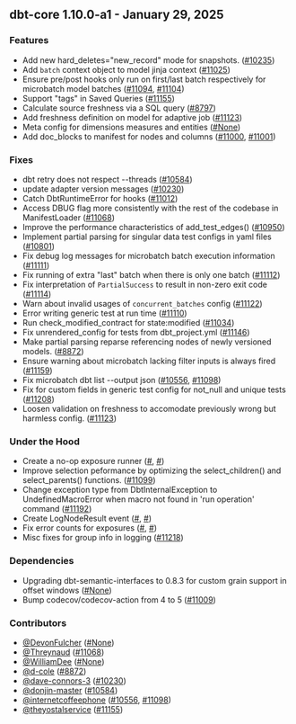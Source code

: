 ## dbt-core 1.10.0-a1 - January 29, 2025

### Features

- Add new hard_deletes="new_record" mode for snapshots. ([#10235](https://github.com/dbt-labs/dbt-core/issues/10235))
- Add `batch` context object to model jinja context ([#11025](https://github.com/dbt-labs/dbt-core/issues/11025))
- Ensure pre/post hooks only run on first/last batch respectively for microbatch model batches ([#11094](https://github.com/dbt-labs/dbt-core/issues/11094), [#11104](https://github.com/dbt-labs/dbt-core/issues/11104))
- Support "tags" in Saved Queries ([#11155](https://github.com/dbt-labs/dbt-core/issues/11155))
- Calculate source freshness via a SQL query ([#8797](https://github.com/dbt-labs/dbt-core/issues/8797))
- Add freshness definition on model for adaptive job ([#11123](https://github.com/dbt-labs/dbt-core/issues/11123))
- Meta config for dimensions measures and entities ([#None](https://github.com/dbt-labs/dbt-core/issues/None))
- Add doc_blocks to manifest for nodes and columns ([#11000](https://github.com/dbt-labs/dbt-core/issues/11000), [#11001](https://github.com/dbt-labs/dbt-core/issues/11001))

### Fixes

- dbt retry does not respect --threads ([#10584](https://github.com/dbt-labs/dbt-core/issues/10584))
- update adapter version messages ([#10230](https://github.com/dbt-labs/dbt-core/issues/10230))
- Catch DbtRuntimeError for hooks ([#11012](https://github.com/dbt-labs/dbt-core/issues/11012))
- Access DBUG flag more consistently with the rest of the codebase in ManifestLoader ([#11068](https://github.com/dbt-labs/dbt-core/issues/11068))
- Improve the performance characteristics of add_test_edges() ([#10950](https://github.com/dbt-labs/dbt-core/issues/10950))
- Implement partial parsing for singular data test configs in yaml files ([#10801](https://github.com/dbt-labs/dbt-core/issues/10801))
- Fix debug log messages for microbatch batch execution information ([#11111](https://github.com/dbt-labs/dbt-core/issues/11111))
- Fix running of extra "last" batch when there is only one batch ([#11112](https://github.com/dbt-labs/dbt-core/issues/11112))
- Fix interpretation of `PartialSuccess` to result in non-zero exit code ([#11114](https://github.com/dbt-labs/dbt-core/issues/11114))
- Warn about invalid usages of `concurrent_batches` config ([#11122](https://github.com/dbt-labs/dbt-core/issues/11122))
- Error writing generic test at run time ([#11110](https://github.com/dbt-labs/dbt-core/issues/11110))
- Run check_modified_contract for state:modified ([#11034](https://github.com/dbt-labs/dbt-core/issues/11034))
- Fix unrendered_config for tests from dbt_project.yml ([#11146](https://github.com/dbt-labs/dbt-core/issues/11146))
- Make partial parsing reparse referencing nodes of newly versioned models. ([#8872](https://github.com/dbt-labs/dbt-core/issues/8872))
- Ensure warning about microbatch lacking filter inputs is always fired ([#11159](https://github.com/dbt-labs/dbt-core/issues/11159))
- Fix microbatch dbt list --output json ([#10556](https://github.com/dbt-labs/dbt-core/issues/10556), [#11098](https://github.com/dbt-labs/dbt-core/issues/11098))
- Fix for custom fields in generic test config for not_null and unique tests ([#11208](https://github.com/dbt-labs/dbt-core/issues/11208))
- Loosen validation on freshness to accomodate previously wrong but harmless config. ([#11123](https://github.com/dbt-labs/dbt-core/issues/11123))

### Under the Hood

- Create a no-op exposure runner ([#](https://github.com/dbt-labs/dbt-core/issues/), [#](https://github.com/dbt-labs/dbt-core/issues/))
- Improve selection peformance by optimizing the select_children() and select_parents() functions. ([#11099](https://github.com/dbt-labs/dbt-core/issues/11099))
- Change exception type from DbtInternalException to UndefinedMacroError when macro not found in 'run operation' command ([#11192](https://github.com/dbt-labs/dbt-core/issues/11192))
- Create LogNodeResult event ([#](https://github.com/dbt-labs/dbt-core/issues/), [#](https://github.com/dbt-labs/dbt-core/issues/))
- Fix error counts for exposures ([#](https://github.com/dbt-labs/dbt-core/issues/), [#](https://github.com/dbt-labs/dbt-core/issues/))
- Misc fixes for group info in logging ([#11218](https://github.com/dbt-labs/dbt-core/issues/11218))

### Dependencies

- Upgrading dbt-semantic-interfaces to 0.8.3 for custom grain support in offset windows ([#None](https://github.com/dbt-labs/dbt-core/issues/None))
- Bump codecov/codecov-action from 4 to 5 ([#11009](https://github.com/dbt-labs/dbt-core/issues/11009))

### Contributors
- [@DevonFulcher](https://github.com/DevonFulcher) ([#None](https://github.com/dbt-labs/dbt-core/issues/None))
- [@Threynaud](https://github.com/Threynaud) ([#11068](https://github.com/dbt-labs/dbt-core/issues/11068))
- [@WilliamDee](https://github.com/WilliamDee) ([#None](https://github.com/dbt-labs/dbt-core/issues/None))
- [@d-cole](https://github.com/d-cole) ([#8872](https://github.com/dbt-labs/dbt-core/issues/8872))
- [@dave-connors-3](https://github.com/dave-connors-3) ([#10230](https://github.com/dbt-labs/dbt-core/issues/10230))
- [@donjin-master](https://github.com/donjin-master) ([#10584](https://github.com/dbt-labs/dbt-core/issues/10584))
- [@internetcoffeephone](https://github.com/internetcoffeephone) ([#10556](https://github.com/dbt-labs/dbt-core/issues/10556), [#11098](https://github.com/dbt-labs/dbt-core/issues/11098))
- [@theyostalservice](https://github.com/theyostalservice) ([#11155](https://github.com/dbt-labs/dbt-core/issues/11155))
